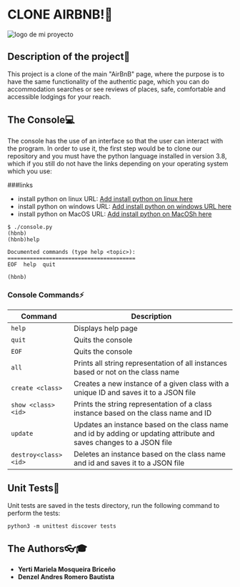 # CLONE AIRBNB!:space_invader:
![logo de mi proyecto](IMAGENES_CHULAS/airbnb.jpg)

## Description of the project:book:

This project is a clone of the main "AirBnB" page, 
where the purpose is to have the same functionality of the authentic page,
which you can do accommodation searches or see reviews
of places, safe, comfortable and accessible lodgings for your reach.

## The Console:computer:
The console has the use of an interface so that the user can interact with the program. In order to use it, the first step would be to clone our repository and you must have the python language installed in version 3.8, which if you still do not have the links depending on your operating system which you use:

###links

- install python on linux URL: [Add install python on linux here](https://www.python.org/downloads/source/)
- install python on windows URL: [Add install python on windows URL here](https://www.python.org/downloads/)
- install python on MacOS URL: [Add install python on MacOSh here](https://www.python.org/downloads/macos/)

```
$ ./console.py
(hbnb)
(hbnb)help

Documented commands (type help <topic>):
========================================
EOF  help  quit

(hbnb)
```

### Console Commands:zap:
| Command   | Description |
| -------  | ----------- |
| `help`   | Displays help page |
| `quit`   | Quits the console |
| `EOF`   | Quits the console |
| `all`   | Prints all string representation of all instances based or not on the class name |
| `create <class>`   | Creates a new instance of a given class with a unique ID and saves it to a JSON file |
| `show <class> <id>`   | Prints the string representation of a class instance based on the class name and ID|
| `update`   | Updates an instance based on the class name and id by adding or updating attribute and saves changes to a JSON file |
| `destroy<class><id>`  | Deletes an instance based on the class name and id and saves it to a JSON file |


## Unit Tests:new_moon_with_face:
Unit tests are saved in the tests directory, run the following command to perform the tests:
```
python3 -m unittest discover tests
```

## The Authors:eyeglasses::mortar_board:
- **Yerti Mariela Mosqueira Briceño**
- **Denzel Andres Romero Bautista**
